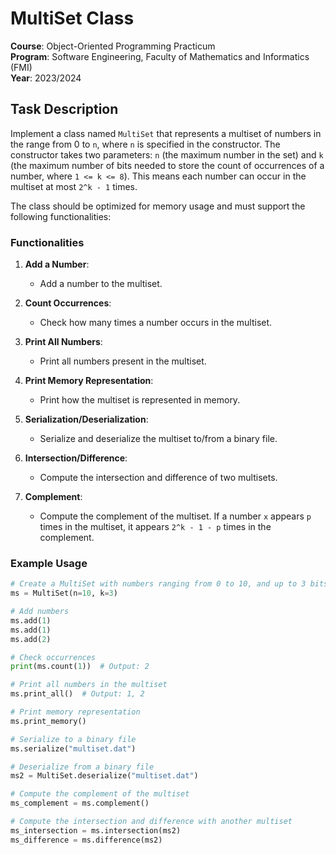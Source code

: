 
# MultiSet Class

**Course**: Object-Oriented Programming Practicum  
**Program**: Software Engineering, Faculty of Mathematics and Informatics (FMI)  
**Year**: 2023/2024

## Task Description

Implement a class named `MultiSet` that represents a multiset of numbers in the range from 0 to `n`, where `n` is specified in the constructor. The constructor takes two parameters: `n` (the maximum number in the set) and `k` (the maximum number of bits needed to store the count of occurrences of a number, where `1 <= k <= 8`). This means each number can occur in the multiset at most `2^k - 1` times.

The class should be optimized for memory usage and must support the following functionalities:

### Functionalities

1. **Add a Number**: 
   - Add a number to the multiset.

2. **Count Occurrences**: 
   - Check how many times a number occurs in the multiset.

3. **Print All Numbers**: 
   - Print all numbers present in the multiset.

4. **Print Memory Representation**: 
   - Print how the multiset is represented in memory.

5. **Serialization/Deserialization**: 
   - Serialize and deserialize the multiset to/from a binary file.

6. **Intersection/Difference**: 
   - Compute the intersection and difference of two multisets.

7. **Complement**: 
   - Compute the complement of the multiset. If a number `x` appears `p` times in the multiset, it appears `2^k - 1 - p` times in the complement.

### Example Usage

```python
# Create a MultiSet with numbers ranging from 0 to 10, and up to 3 bits for counting occurrences
ms = MultiSet(n=10, k=3)

# Add numbers
ms.add(1)
ms.add(1)
ms.add(2)

# Check occurrences
print(ms.count(1))  # Output: 2

# Print all numbers in the multiset
ms.print_all()  # Output: 1, 2

# Print memory representation
ms.print_memory()

# Serialize to a binary file
ms.serialize("multiset.dat")

# Deserialize from a binary file
ms2 = MultiSet.deserialize("multiset.dat")

# Compute the complement of the multiset
ms_complement = ms.complement()

# Compute the intersection and difference with another multiset
ms_intersection = ms.intersection(ms2)
ms_difference = ms.difference(ms2)
```
